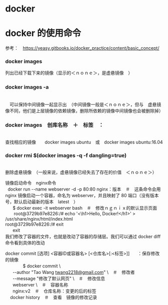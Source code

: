 # docker
<h1>docker 的使用命令</h1>

参考：　https://yeasy.gitbooks.io/docker_practice/content/basic_concept/


<h3>docker images</h3>
列出已经下载下来的镜像（显示的＜ｎｏｎｅ＞，是虚悬镜像　） <br>
<h3>docker images -a　</h3>
<br>　可以保持中间镜像一起显示出　（中间镜像一般是＜ｎｏｎｅ＞，但与　虚悬镜像不同，他们是上层镜像的依赖镜像，删除所依赖的镜像中间镜像也会被删除掉）

<h3>docker images　创库名称　＋　标签　：</h3>
<br>查找相应的镜像　　docker images ubuntu　或　docker images ubuntu:16.04


<h3>docker rmi $(docker images -q -f dangling=true)</h3>
<br>删除虚悬镜像　（一般来说，虚悬镜像已经失去了存在的价值　＜ｎｏｎｅ＞）

镜像启动命令　nginx命令<br>
    docker run --name webserver -d -p 80:80 nginx：版本　＃　这条命令会用 nginx 镜像启动一个容器，命名为 webserver，并且映射了 80 端口（没有版本号，默认启动最新的版本　latest　）<br>
        $ docker exec -it webserver bash　＃　修改ｎｇｎｉｘ的默认显示页面　<br>
        root@3729b97e8226:/# echo '<\h1>Hello, Docker!<\/h1>' > /usr/share/nginx/html/index.html<br>
        root@3729b97e8226:/# exit<br>
        exit　<br>
    我们修改了容器的文件，也就是改动了容器的存储层。我们可以通过 docker diff 命令看到具体的改动<br>
    
docker commit [选项] <容器ID或容器名> [<仓库名>[:<标签>]]　   ：保存修改的镜像<br>
　　　　$ docker commit \　　<br>
        --author "Tao Wang <twang2218@gmail.com>" \　＃　修改者　<br>
        --message "修改了默认网页" \　＃　修改信息<br>
        webserver \　＃　容器名称　　<br>
        nginx:v2　＃　仓库名称：变更的后的标签　<br>
    
docker history　＃　查看　镜像的修改记录　<br>

    
    　

